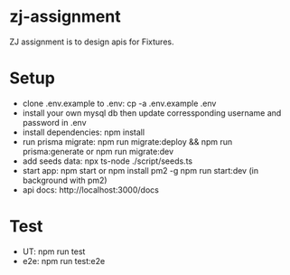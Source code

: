 # zj-assignment
ZJ assignment is to design apis for Fixtures.

# Setup
- clone .env.example to .env: cp -a .env.example .env
- install your own mysql db then update corressponding username and password in .env
- install dependencies: npm install
- run prisma migrate:
npm run migrate:deploy && npm run prisma:generate
or
npm run migrate:dev
- add seeds data: npx ts-node ./script/seeds.ts
- start app:
npm start
or
npm install pm2 -g
npm run start:dev (in background with pm2)
- api docs: http://localhost:3000/docs

# Test
- UT: npm run test
- e2e: npm run test:e2e

